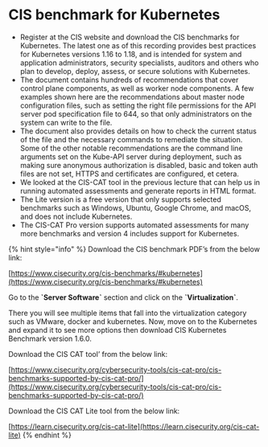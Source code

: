 # CIS benchmark for Kubernetes



* Register at the CIS website and download the CIS benchmarks for Kubernetes. The latest one as of this recording provides best practices for Kubernetes versions 1.16 to 1.18, and is intended for system and application administrators, security specialists, auditors and others who plan to develop, deploy, assess, or secure solutions with Kubernetes.
* The document contains hundreds of recommendations that cover control plane components, as well as worker node components. A few examples shown here are the recommendations about master node configuration files, such as setting the right file permissions for the API server pod specification file to 644, so that only administrators on the system can write to the file.
* The document also provides details on how to check the current status of the file and the necessary commands to remediate the situation. Some of the other notable recommendations are the command line arguments set on the Kube-API server during deployment, such as making sure anonymous authorization is disabled, basic and token auth files are not set, HTTPS and certificates are configured, et cetera.
* We looked at the CIS-CAT tool in the previous lecture that can help us in running automated assessments and generate reports in HTML format.&#x20;
* The Lite version is a free version that only supports selected benchmarks such as Windows, Ubuntu, Google Chrome, and macOS, and does not include Kubernetes.
* &#x20;The CIS-CAT Pro version supports automated assessments for many more benchmarks and version 4 includes support for Kubernetes.



{% hint style="info" %}
Download the CIS benchmark PDF’s from the below link:

[https://www.cisecurity.org/cis-benchmarks/#kubernetes](https://www.cisecurity.org/cis-benchmarks/#kubernetes)

Go to the **\`Server Software\`** section and click on the **\`Virtualization\`**.&#x20;

There you will see multiple items that fall into the virtualization category such as VMware, docker and kubernetes. Now, move on to the Kubernetes and expand it to see more options then download CIS Kubernetes Benchmark version 1.6.0.

Download the CIS CAT tool’ from the below link:&#x20;

[https://www.cisecurity.org/cybersecurity-tools/cis-cat-pro/cis-benchmarks-supported-by-cis-cat-pro/](https://www.cisecurity.org/cybersecurity-tools/cis-cat-pro/cis-benchmarks-supported-by-cis-cat-pro/)

Download the CIS CAT Lite tool from the below link:

[https://learn.cisecurity.org/cis-cat-lite](https://learn.cisecurity.org/cis-cat-lite)
{% endhint %}
